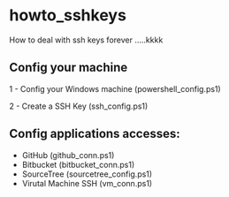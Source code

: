 # howto_sshkeys
How to deal with ssh keys forever .....kkkk

## Config your machine
1 - Config your Windows machine (powershell_config.ps1)

2 - Create a SSH Key (ssh_config.ps1)

## Config applications accesses:

- GitHub (github_conn.ps1)
- Bitbucket (bitbucket_conn.ps1)
- SourceTree (sourcetree_config.ps1)
- Virutal Machine SSH (vm_conn.ps1)